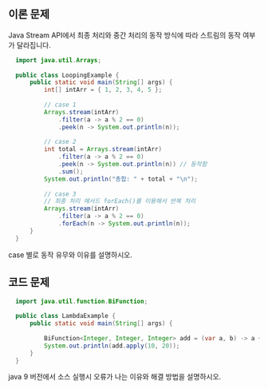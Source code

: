 ## 이론 문제

Java Stream API에서 최종 처리와 중간 처리의 동작 방식에 따라 스트림의 동작 여부가 달라집니다.  

``` java
  import java.util.Arrays;
  
  public class LoopingExample {
      public static void main(String[] args) {
          int[] intArr = { 1, 2, 3, 4, 5 };
  
          // case 1
          Arrays.stream(intArr)
              .filter(a -> a % 2 == 0)
              .peek(n -> System.out.println(n));
  
          // case 2
          int total = Arrays.stream(intArr)
              .filter(a -> a % 2 == 0)
              .peek(n -> System.out.println(n)) // 동작함
              .sum();
          System.out.println("총합: " + total + "\n");
  
          // case 3
          // 최종 처리 메서드 forEach()를 이용해서 반복 처리
          Arrays.stream(intArr)
              .filter(a -> a % 2 == 0)
              .forEach(n -> System.out.println(n));
      }
  }
```
case 별로 동작 유무와 이유를 설명하시오.

## 코드 문제

``` java
  import java.util.function.BiFunction;
  
  public class LambdaExample {
      public static void main(String[] args) {
         
          BiFunction<Integer, Integer, Integer> add = (var a, b) -> a + b;
          System.out.println(add.apply(10, 20));
      }
  }
```
java 9 버전에서 소스 실행시 오류가 나는 이유와 해결 방법을 설명하시오.  
